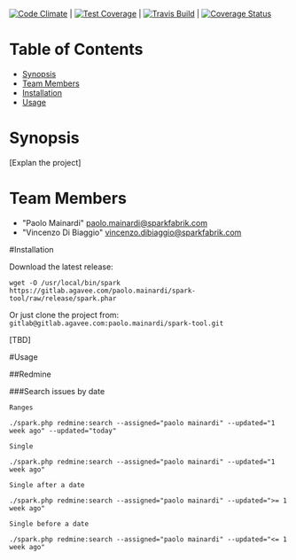 [![Code Climate](https://codeclimate.com/github/sparkfabrik/sparktool/badges/gpa.svg)](https://codeclimate.com/github/sparkfabrik/sparktool)
|
[![Test Coverage](https://codeclimate.com/github/sparkfabrik/sparktool/badges/coverage.svg)](https://codeclimate.com/github/sparkfabrik/sparktool/coverage)
|
[![Travis Build](https://api.travis-ci.org/sparkfabrik/sparktool.svg?branch=develop)](https://travis-ci.org/sparkfabrik/sparktool)
|
[![Coverage Status](https://coveralls.io/repos/sparkfabrik/sparktool/badge.svg)](https://coveralls.io/r/sparkfabrik/sparktool)

# Table of Contents

* [Synopsis](#synopsis)
* [Team Members](#team-members)
* [Installation](#installation)
* [Usage](#usage)

# <a name="team-members"></a>Synopsis

[Explan the project]

# <a name="team-members"></a>Team Members
* "Paolo Mainardi" <paolo.mainardi@sparkfabrik.com>
* "Vincenzo Di Biaggio" <vincenzo.dibiaggio@sparkfabrik.com>

#<a name="installation"></a>Installation

Download the latest release:

```
wget -O /usr/local/bin/spark https://gitlab.agavee.com/paolo.mainardi/spark-tool/raw/release/spark.phar
```

Or just clone the project from: `gitlab@gitlab.agavee.com:paolo.mainardi/spark-tool.git`


[TBD]

#<a name="usage"></a>Usage

##Redmine

###Search issues by date

```
Ranges

./spark.php redmine:search --assigned="paolo mainardi" --updated="1 week ago" --updated="today"

Single

./spark.php redmine:search --assigned="paolo mainardi" --updated="1 week ago"

Single after a date

./spark.php redmine:search --assigned="paolo mainardi" --updated=">= 1 week ago"

Single before a date

./spark.php redmine:search --assigned="paolo mainardi" --updated="<= 1 week ago"
```
